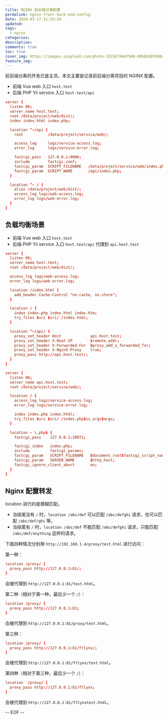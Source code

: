 ```yaml
---
title: NGINX 前后端分离配置
permalink: nginx-front-back-end-config
date: 2020-03-17 11:33:24
updated:
tags:
  - nginx
categories:
description:
comments: true
toc: true
cover_img: https://images.unsplash.com/photo-1515674447568-09bbb507b96c?ixlib=rb-1.2.1&ixid=eyJhcHBfaWQiOjEyMDd9&auto=format&fit=crop&w=640&q=80
feature_img:
---
```


前后端分离的开发已是主流，本文主要是记录前后端分离项目的 NGINX 配置。

<!-- more -->

- 前端 Vue web 入口 `host.test`
- 后端 PHP Yii service 入口 `host.test/api`

```conf
server {
  listen 80;
  server_name host.test;
  root /data/project/web/dist/;
  index index.html index.php;

  location ^~/api {
    root           /data/project/service/web/;

    access_log     logs/service-access.log;
    error_log      logs/service-error.log;

    fastcgi_pass   127.0.0.1:9000;
    include        fastcgi.conf;
    fastcgi_param  SCRIPT_FILENAME   /data/project/service/web/index.php;
    fastcgi_param  SCRIPT_NAME       /api/index.php;
  }

  location ^~ / {
    alias /data/project/web/dist/;
    access_log logs/web-access.log;
    error_log logs/web-error.log;
  }
}
```

## 负载均衡场景

- 前端 Vue web 入口 `host.test`
- 后端 PHP Yii service 入口 `host.test/api` 代理到 `api.host.test`

```conf
server {
  listen 80;
  server_name host.test;
  root /data/project/web/dist/;

  access_log logs/web-access.log;
  error_log logs/web-error.log;

  location /index.html {
    add_header Cache-Control "no-cache, no-store";
  }

  location / {
    index index.php index.html index.htm;
    try_files $uri $uri/ /index.html;
  }

  location ^~/api/ {
    proxy_set_header Host             api.host.test;
    proxy_set_header X-Real-IP        $remote_addr;
    proxy_set_header X-Forwarded-For  $proxy_add_x_forwarded_for;
    proxy_set_header X-NginX-Proxy    true;
    proxy_pass http://api.host.test/;
  }
}
```

```conf
server {
  listen 80;
  server_name api.host.test;
  root /data/project/service/web/;

  location / {
    access_log logs/service-access.log;
    error_log logs/service-error.log;

    index index.php index.html;
    try_files $uri $uri/ /index.php$is_args$args;
  }

  location ~ \.php$ {
    fastcgi_pass    127.0.0.1:10071;

    fastcgi_index   index.php;
    include         fastcgi_params;
    fastcgi_param   SCRIPT_FILENAME   $document_root$fastcgi_script_name;
    fastcgi_param   SERVER_NAME       $http_host;
    fastcgi_ignore_client_abort       on;
  }
}
```

## Nginx 配置转发

location 进行的是模糊匹配。

- 当结尾没有 `/` 时，`location /abc/def` 可以匹配 `/abc/defghi` 请求，也可以匹配 `/abc/def/ghi` 等。
- 当结尾有 `/` 时，`location /abc/def` 不能匹配 `/abc/defghi` 请求，只能匹配 `/abc/def/anything` 这样的请求。

下面四种情况分别用 `http://192.168.1.4/proxy/test.html` 进行访问：

第一种：

```conf
location /proxy/ {
  proxy_pass http://127.0.0.1:81/;
}
```

会被代理到 `http://127.0.0.1:81/test.html`。

第二种（相对于第一种，最后少一个 `/`）：

```conf
location /proxy/ {
  proxy_pass http://127.0.0.1:81;
}
```

会被代理到 `http://127.0.0.1:81/proxy/test.html`。

第三种：

```conf
location /proxy/ {
  proxy_pass http://127.0.0.1:81/ftlynx/;
}
```

会被代理到 `http://127.0.0.1:81/ftlynx/test.html`。

第四种（相对于第三种，最后少一个 `/`）：

```conf
location  /proxy/ {
  proxy_pass http://127.0.0.1:81/ftlynx;
}
```

会被代理到 `http://127.0.0.1:81/ftlynxtest.html`。

-- EOF --

